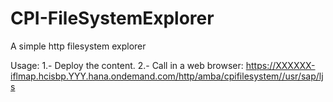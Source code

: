 # CPI-FileSystemExplorer
A simple http filesystem explorer 

Usage: 
1.- Deploy the content.
2.- Call in a web browser:
  https://XXXXXX-iflmap.hcisbp.YYY.hana.ondemand.com/http/amba/cpifilesystem//usr/sap/ljs
